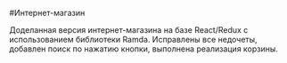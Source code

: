 #Интернет-магазин

Доделанная версия интернет-магазина на базе React/Redux с использованием библиотеки Ramda. Исправлены все недочеты, добавлен поиск по нажатию кнопки, выполнена реализация корзины.
